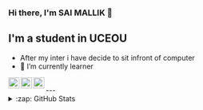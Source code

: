 ### Hi there, I'm SAI MALLIK 👋

## I'm a student in UCEOU

- After my inter i have decide to sit infront of computer
- 🌱 I’m currently learner

<img align="left" alt="codeSTACKr | Twitter" width="22px" src="https://cdn.jsdelivr.net/npm/simple-icons@v3/icons/twitter.svg" />
<img align="left" alt="codeSTACKr | LinkedIn" width="22px" src="https://cdn.jsdelivr.net/npm/simple-icons@v3/icons/linkedin.svg" />
<img align="left" alt="codeSTACKr | Instagram" width="22px" src="https://cdn.jsdelivr.net/npm/simple-icons@v3/icons/instagram.svg" />


<br />
---

<details>
  <summary>:zap: GitHub Stats</summary>

  <img align="left" alt="ESM's GitHub Stats" src="https://github-readme-stats.codestackr.vercel.app/api?username=errasaimallik09&show_icons=true&hide_border=true" />

</details>
